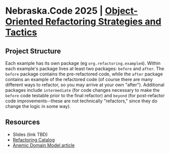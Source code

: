 # Nebraska.Code 2025 | [Object-Oriented Refactoring Strategies and Tactics](https://whova.com/embedded/session/DH7YrgaYmGpojoxWklzPs06mXsIUgcdAQDibzg9Dw4M%3D/4489150/?widget=primary)

## Project Structure

Each example has its own package (eg `org.refactoring.example4`). Within each example's package lives at least two packages: `before` and `after`. The `before` package contains the pre-refactored code, while the `after` package contains an example of the refactored code (of course there are many different ways to refactor, so you may arrive at your own "after"). Additional packages include `intermediate` (for code changes necessary to make the `before` code testable prior to the final refactor) and `beyond` (for post-refactor code improvements--these are not technically "refactors," since they do change the logic in some way).

## Resources

* Slides (link TBD)
* [Refactoring Catalog](https://refactoring.com/catalog/)
* [Anemic Domain Model article](https://martinfowler.com/bliki/AnemicDomainModel.html)